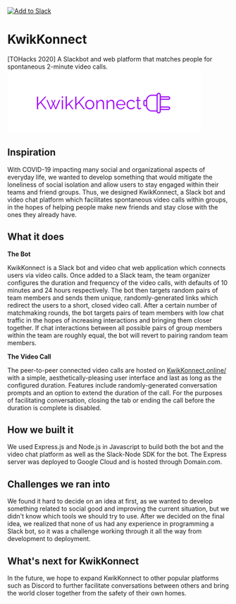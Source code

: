 <a href="https://slack.com/oauth/v2/authorize?client_id=1124198854688.1098998323013&scope=channels:history,channels:read,chat:write,commands,im:write,incoming-webhook,pins:read,reactions:read,users:read,groups:read,users.profile:read"><img alt="Add to Slack" height="40" width="139" src="https://platform.slack-edge.com/img/add_to_slack.png" srcset="https://platform.slack-edge.com/img/add_to_slack.png 1x, https://platform.slack-edge.com/img/add_to_slack@2x.png 2x"></a>

# KwikKonnect
[TOHacks 2020] A Slackbot and web platform that matches people for spontaneous 2-minute video calls.
![Logo](logo.png)

## Inspiration
With COVID-19 impacting many social and organizational aspects of everyday life, we wanted to develop something that would mitigate the loneliness of social isolation and allow users to stay engaged within their teams and friend groups. Thus, we designed KwikKonnect, a Slack bot and video chat platform which facilitates spontaneous video calls within groups, in the hopes of helping people make new friends and stay close with the ones they already have.

## What it does
**The Bot**

KwikKonnect is a Slack bot and video chat web application which connects users via video calls. Once added to a Slack team, the team organizer configures the duration and frequency of the video calls, with defaults of 10 minutes and 24 hours respectively. The bot then targets random pairs of team members and sends them unique, randomly-generated links which redirect the users to a short, closed video call. After a certain number of matchmaking rounds, the bot targets pairs of team members with low chat traffic in the hopes of increasing interactions and bringing them closer together. If chat interactions between all possible pairs of group members within the team are roughly equal, the bot will revert to pairing random team members.

**The Video Call**

The peer-to-peer connected video calls are hosted on [KwikKonnect.online/](kwikknonnect.online) with a simple, aesthetically-pleasing user interface and last as long as the configured duration. Features include randomly-generated conversation prompts and an option to extend the duration of the call. For the purposes of facilitating conversation, closing the tab or ending the call before the duration is complete is disabled.

## How we built it
We used Express.js and Node.js in Javascript to build both the bot and the video chat platform as well as the Slack-Node SDK for the bot. The Express server was deployed to Google Cloud and is hosted through Domain.com.

## Challenges we ran into
We found it hard to decide on an idea at first, as we wanted to develop something related to social good and improving the current situation, but we didn't know which tools we should try to use. After we decided on the final idea, we realized that none of us had any experience in programming a Slack bot, so it was a challenge working through it all the way from development to deployment.

## What's next for KwikKonnect
In the future, we hope to expand KwikKonnect to other popular platforms such as Discord to further facilitate conversations between others and bring the world closer together from the safety of their own homes.
